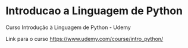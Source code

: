 # Introducao a Linguagem de Python
Curso Introdução à Linguagem de Python - Udemy

Link para o curso https://www.udemy.com/course/intro_python/
